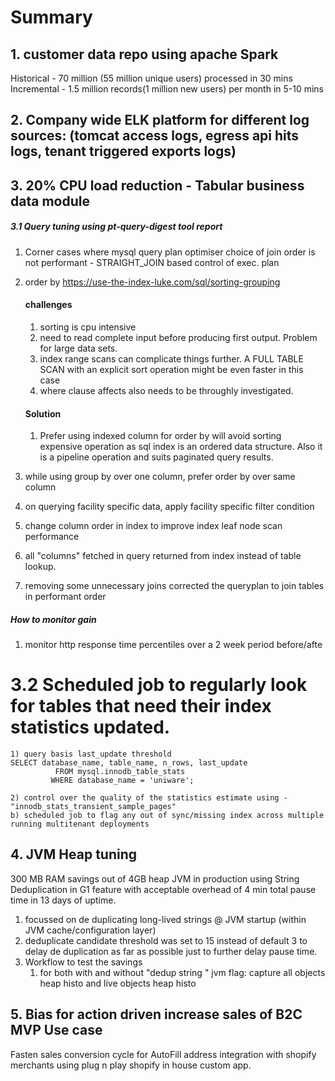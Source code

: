 # Summary

## 1. customer data repo using apache Spark 
Historical - 70 million (55 million unique users) processed in 30 mins
Incremental - 1.5 million records(1 million new users) per month in 5-10 mins

## 2. Company wide ELK platform for different log sources: (tomcat access logs, egress api hits logs, tenant triggered exports logs)

## 3. 20% CPU load reduction -  Tabular business data module 
##### 3.1 Query tuning using pt-query-digest tool report
1. Corner cases where mysql query plan optimiser choice of join order is not performant - STRAIGHT_JOIN based control of exec. plan
2. order by
https://use-the-index-luke.com/sql/sorting-grouping
   #### challenges
   1. sorting is cpu intensive
   2. need to read complete input before producing first output. Problem for large data sets.
   3. index range scans can complicate things further.  A FULL TABLE SCAN with an explicit sort operation might be even faster in this case
   4. where clause affects also needs to be throughly investigated.
   #### Solution
    1. Prefer using indexed column for order by will avoid sorting expensive operation as sql index is an ordered data structure. Also it is a pipeline operation and suits paginated query results.
       
4. while using group by over one column, prefer order by over same column
5.  on querying facility specific data, apply facility specific filter condition
6. change column order in index to improve index leaf node scan performance
7. all  "columns" fetched in query returned from index instead of table lookup.
8.  removing some unnecessary joins corrected the queryplan to join tables in performant order
	
##### How to monitor gain
1) monitor http response time percentiles over a 2 week period before/afte

# 3.2 Scheduled job to regularly look for tables that need their index statistics updated.
	1) query basis last_update threshold
	SELECT database_name, table_name, n_rows, last_update
	          FROM mysql.innodb_table_stats
	         WHERE database_name = 'uniware';

	2) control over the quality of the statistics estimate using - "innodb_stats_transient_sample_pages"
	b) scheduled job to flag any out of sync/missing index across multiple running multitenant deployments

## 4. JVM Heap tuning
300 MB RAM savings out of 4GB heap JVM in production using String Deduplication in G1 feature with acceptable overhead of 4 min total pause time in 13 days of uptime.
1. focussed on de duplicating long-lived strings @ JVM startup (within JVM cache/configuration layer)
2. deduplicate candidate threshold was set to 15 instead of default 3 to delay de duplication as far as possible just to further delay pause time.
3. Workflow to test the savings
   1. for both with and without "dedup string " jvm flag: capture all objects heap histo and live objects heap histo

## 5. Bias for action driven increase sales of B2C MVP Use case 
Fasten sales conversion cycle for AutoFill address integration with shopify merchants using plug n play shopify in house custom app.
